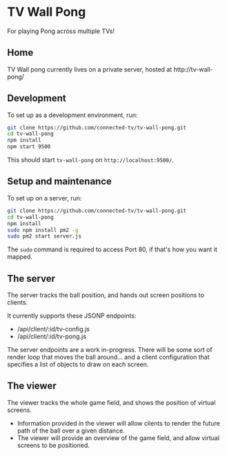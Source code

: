 TV Wall Pong
============

For playing Pong across multiple TVs!

Home
----
TV Wall pong currently lives on a private server, hosted at http://tv-wall-pong/

Development
-----------
To set up as a development environment, run:
```sh
git clone https://github.com/connected-tv/tv-wall-pong.git
cd tv-wall-pong
npm install
npm start 9500
```
This should start `tv-wall-pong` on `http://localhost:9500/`.

Setup and maintenance
---------------------

To set up on a server, run:
```sh
git clone https://github.com/connected-tv/tv-wall-pong.git
cd tv-wall-pong
npm install
sudo npm install pm2 -g
sudo pm2 start server.js
```

The `sudo` command is required to access Port 80, if that's how you want it mapped.

The server
----------

The server tracks the ball position, and hands out screen positions to clients.

It currently supports these JSONP endpoints:
* /api/client/:id/tv-config.js
* /api/client/:id/tv-pong.js

The server endpoints are a work in-progress. There will be some sort of render loop that moves the ball around... and a client configuration that specifies a list of objects to draw on each screen.

The viewer
----------

The viewer tracks the whole game field, and shows the position of virtual screens.

* Information provided in the viewer will allow clients to render the future path of the ball over a given distance.
* The viewer will provide an overview of the game field, and allow virtual screens to be positioned.
